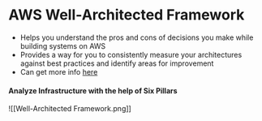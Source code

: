 # AWS Well-Architected Framework
- Helps you understand the pros and cons of decisions you make while building systems on AWS
- Provides a way for you to consistently measure your architectures against best practices and identify areas for improvement
- Can get more info [here](https://aws.amazon.com/architecture/well-architected/?wa-lens-whitepapers.sort-by=item.additionalFields.sortDate&wa-lens-whitepapers.sort-order=desc&wa-guidance-whitepapers.sort-by=item.additionalFields.sortDate&wa-guidance-whitepapers.sort-order=desc)

#### Analyze Infrastructure with the help of **Six Pillars**
![[Well-Architected Framework.png]]
